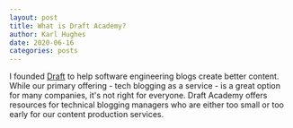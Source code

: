 ```yaml
---
layout: post
title: What is Draft Academy?
author: Karl Hughes
date: 2020-06-16
categories: posts
---
```


I founded [Draft](https://draft.dev) to help software engineering blogs create better content. While our primary offering - tech blogging as a service - is a great option for many companies, it's not right for everyone. Draft Academy offers resources for technical blogging managers who are either too small or too early for our content production services.
